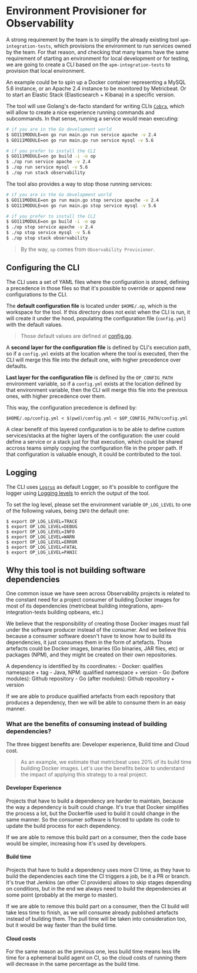 # Environment Provisioner for Observability

A strong requirement by the team is to simplify the already existing tool `apm-integration-tests`, which provisions the environment to run services owned by the team. For that reason, and checking that many teams have the same requirement of starting an environment for local development or for testing, we are going to create a CLI based on the `apm-integration-tests` to provision that local environment.

An example could be to spin up a Docker container representing a MySQL 5.6 instance, or an Apache 2.4 instance to be monitored by Metricbeat. Or to start an Elastic Stack (Elasticsearch + Kibana) in a specific version.

The tool will use Golang's de-facto standard for writing CLIs [`Cobra`](https://github.com/spf13/cobra), which will allow to create a nice experience running commands and subcommands. In that sense, running a service would mean executing:

```sh
# if you are in the Go development world
$ GO111MODULE=on go run main.go run service apache -v 2.4
$ GO111MODULE=on go run main.go run service mysql -v 5.6

# if you prefer to install the CLI
$ GO111MODULE=on go build -i -o op
$ ./op run service apache -v 2.4
$ ./op run service mysql -v 5.6
$ ./op run stack observability
```

The tool also provides a way to stop those running services:
```sh
# if you are in the Go development world
$ GO111MODULE=on go run main.go stop service apache -v 2.4
$ GO111MODULE=on go run main.go stop service mysql -v 5.6

# if you prefer to install the CLI
$ GO111MODULE=on go build -i -o op
$ ./op stop service apache -v 2.4
$ ./op stop service mysql -v 5.6
$ ./op stop stack observability
```

>By the way, `op` comes from `Observability Provisioner`.

## Configuring the CLI
The CLI uses a set of YAML files where the configuration is stored, defining a precedence in those files so that it's possible to override or append new configurations to the CLI.

The **default configuration file** is located under `$HOME/.op`, which is the workspace for the tool. If this directory does not exist when the CLI is run, it will create it under the hood, populating the configuration file (`config.yml`) with the default values.

>Those default values are defined at [config.go](./config/config.go).

A **second layer for the configuration file** is defined by CLI's execution path, so if a `config.yml` exists at the location where the tool is executed, then the CLI will merge this file into the default one, with higher precedence over defaults.

**Last layer for the configuration file** is defined by the `OP_CONFIG_PATH` environment variable, so if a `config.yml` exists at the location defined by that environment variable, then the CLI will merge this file into the previous ones, with higher precedence over them.

This way, the configuration precedence is defined by:

`$HOME/.op/config.yml < $(pwd)/config.yml < $OP_CONFIG_PATH/config.yml`

A clear benefit of this layered configuration is to be able to define custom services/stacks at the higher layers of the configuration: the user could define a service or a stack just for that execution, which could be shared accross teams simply copying the configuration file in the proper path. If that configuration is valuable enough, it could be contributed to the tool.

## Logging
The CLI uses [`Logrus`](https://github.com/sirupsen/logrus) as default Logger, so it's possible to configure the logger using [Logging levels](https://github.com/sirupsen/logrus#level-logging) to enrich the output of the tool.

To set the log level, please set the environment variable `OP_LOG_LEVEL` to one of the following values, being `INFO` the default one:

```
$ export OP_LOG_LEVEL=TRACE
$ export OP_LOG_LEVEL=DEBUG
$ export OP_LOG_LEVEL=INFO
$ export OP_LOG_LEVEL=WARN
$ export OP_LOG_LEVEL=ERROR
$ export OP_LOG_LEVEL=FATAL
$ export OP_LOG_LEVEL=PANIC
```


## Why this tool is not building software dependencies

One common issue we have seen across Observability projects is related to the constant need for a project consumer of building Docker images for most of its dependencies (metricbeat building integrations, apm-integration-tests building opbeans, etc.)

We believe that the responsibility of creating those Docker images must fall under the software producer instead of the consumer. And we believe this because a consumer software doesn't have to know how to build its dependencies, it just consumes them in the form of artefacts. Those artefacts could be Docker images, binaries (Go binaries, JAR files, etc) or packages (NPM), and they might be created on their own repositories.

A dependency is identified by its coordinates:
    - Docker: qualifies namespace + tag
    - Java, NPM: qualified namespace + version
    - Go (before modules): Github repository
    - Go (after modules): Github repository + version

If we are able to produce qualified artefacts from each repository that produces a dependency, then we will be able to consume them in an easy manner.

### What are the benefits of consuming instead of building dependencies?

The three biggest benefits are: Developer experience, Build time and Cloud cost.

> As an example, we estimate that metricbeat uses 20% of its build time building Docker images. Let's use the benefits below to understand the impact of applying this strategy to a real project.

#### Developer Experience
Projects that have to build a dependency are harder to maintain, because the way a dependency is built could change. It's true that Docker simplifies the process a lot, but the Dockerfile used to build it could change in the same manner. So the consumer software is forced to update its code to update the build process for each dependency.

If we are able to remove this build part on a consumer, then the code base would be simpler, increasing how it's used by developers.

#### Build time
Projects that have to build a dependency uses more CI time, as they have to build the dependencies each time the CI triggers a job, be it a PR or branch. It's true that Jenkins (an other CI providers) allows to skip stages depending on conditions, but in the end we always need to build the dependencies at some point (probably at the merge to master).

If we are able to remove this build part on a consumer, then the CI build will take less time to finish, as we will consume already published artefacts instead of building them. The pull time will be taken into consideration too, but it would be way faster than the build time.

#### Cloud costs
For the same reason as the previous one, less build time means less life time for a ephemeral build agent on CI, so the cloud costs of running them will decrease in the same percentage as the build time.